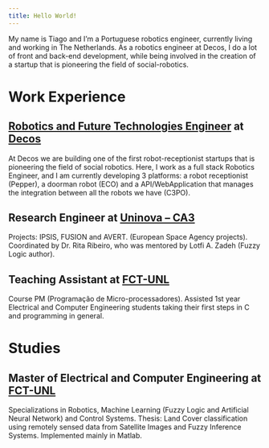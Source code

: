 ```yaml
---
title: Hello World!
---
```

My name is Tiago and I’m a Portuguese robotics engineer, currently living and working in The Netherlands.
As a robotics engineer at Decos, I do a lot of front and back-end development, while being involved in the creation of a startup that is pioneering the field of social-robotics.   

# Work Experience
## [Robotics and Future Technologies Engineer](/decos) at [Decos](https://www.decos.com "Decos' Homepage")
At Decos we are building one of the first robot-receptionist startups that is pioneering the field of social robotics. Here, I work as a full stack Robotics Engineer, and I am currently developing 3 platforms: a robot receptionist (Pepper), a doorman robot (ECO) and a API/WebApplication that manages the integration between all the robots we have (C3PO).

## Research Engineer at [Uninova – CA3](http://ca3-uninova.org "Uninova - CA3's Homepage")
Projects: IPSIS, FUSION and AVERT. (European Space Agency projects).   
Coordinated by Dr. Rita Ribeiro, who was mentored by Lotfi A. Zadeh (Fuzzy Logic author).

## Teaching Assistant at [FCT-UNL](http://www.fct.unl.pt/en "FCT-UNL's Homepage")
Course PM (Programação de Micro-processadores). Assisted 1st year Electrical and Computer Engineering students taking their first steps in C and programming in general.

# Studies
## Master of Electrical and Computer Engineering at [FCT-UNL](http://www.fct.unl.pt/en "FCT-UNL's Homepage")
Specializations in Robotics, Machine Learning (Fuzzy Logic and Artificial Neural Network) and Control Systems.
Thesis: Land Cover classification using remotely sensed data from Satellite Images and Fuzzy Inference Systems. Implemented mainly in Matlab.
